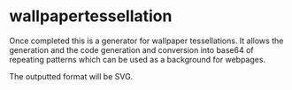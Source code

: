 # wallpapertessellation

Once completed this is a generator for wallpaper tessellations.
It allows the generation and the code generation and conversion into base64 of repeating
patterns which can be used as a background for webpages. 

The outputted format will be SVG.


